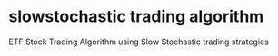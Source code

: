 # slowstochastic trading algorithm
ETF Stock Trading Algorithm using Slow Stochastic trading strategies
